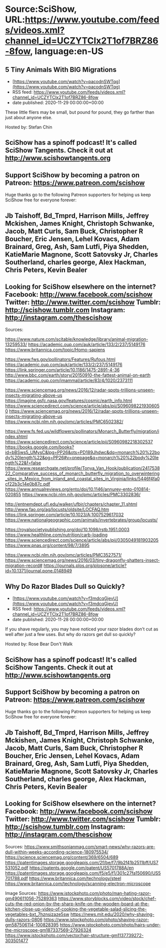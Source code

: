 # Source:SciShow, URL:https://www.youtube.com/feeds/videos.xml?channel_id=UCZYTClx2T1of7BRZ86-8fow, language:en-US

## 5 Tiny Animals With BIG Migrations
 - [https://www.youtube.com/watch?v=pacodnSWTqg](https://www.youtube.com/watch?v=pacodnSWTqg)
 - RSS feed: https://www.youtube.com/feeds/videos.xml?channel_id=UCZYTClx2T1of7BRZ86-8fow
 - date published: 2020-11-29 00:00:00+00:00

These little fliers may be small, but pound for pound, they go farther than just about anyone else.

Hosted by: Stefan Chin

SciShow has a spinoff podcast! It's called SciShow Tangents. Check it out at http://www.scishowtangents.org
----------
Support SciShow by becoming a patron on Patreon: https://www.patreon.com/scishow
----------
Huge thanks go to the following Patreon supporters for helping us keep SciShow free for everyone forever:

Jb Taishoff, Bd_Tmprd, Harrison Mills, Jeffrey Mckishen, James Knight, Christoph Schwanke, Jacob, Matt Curls, Sam Buck, Christopher R Boucher, Eric Jensen, Lehel Kovacs, Adam Brainard, Greg, Ash, Sam Lutfi, Piya Shedden, KatieMarie Magnone, Scott Satovsky Jr, Charles Southerland, charles george, Alex Hackman, Chris Peters, Kevin Bealer
----------
Looking for SciShow elsewhere on the internet?
Facebook: http://www.facebook.com/scishow
Twitter: http://www.twitter.com/scishow
Tumblr: http://scishow.tumblr.com
Instagram: http://instagram.com/thescishow
----------
Sources:

https://www.nature.com/scitable/knowledge/library/animal-migration-13259533/
https://academic.oup.com/auk/article/133/2/237/5149176
https://www.britannica.com/topic/Homo-sapiens

https://www.fws.gov/pollinators/Features/Rufous.html
https://academic.oup.com/auk/article/133/2/237/5149176
https://link.springer.com/article/10.1186/1475-2891-4-36
http://www.bbc.com/earth/story/20150910-the-fattest-animal-on-earth 
https://academic.oup.com/jmammal/article/83/4/1020/2373111 

https://www.sciencemag.org/news/2016/12/radar-spots-trillions-unseen-insects-migrating-above-us
https://imagine.gsfc.nasa.gov/features/cosmic/earth_info.html
https://www.sciencedirect.com/science/article/abs/pii/S0960982219306050
https://www.sciencemag.org/news/2016/12/radar-spots-trillions-unseen-insects-migrating-above-us
https://www.ncbi.nlm.nih.gov/pmc/articles/PMC6502382/

https://www.fs.fed.us/wildflowers/pollinators/Monarch_Butterfly/migration/index.shtml
https://www.sciencedirect.com/science/article/pii/S0960982218302537
https://books.google.com/books?id=bBSws5_UMysC&lpg=PP26&ots=PD189Jhdwc&dq=monarch%20%22body%20length%22&pg=PP26#v=onepage&q=monarch%20%22body%20length%22&f=false
https://www.researchgate.net/profile/Tonya_Van_Hook/publication/241753822_Comparative_success_of_monarch_butterfly_migration_to_overwintering_sites_in_Mexico_from_inland_and_coastal_sites_in_Virginia/links/5446f4fa0cf22b3c14e0b87c.pdf
https://www.annualreviews.org/ento/doi/10.1146/annurev-ento-010814-020855
https://www.ncbi.nlm.nih.gov/pmc/articles/PMC3302836/

http://entnemdept.ufl.edu/walker/ufbir/chapters/chapter_11.shtml 
http://www.fao.org/ag/locusts/oldsite/LOCFAQ.htm 
https://link.springer.com/article/10.1023/A:1007529617032
https://www.nationalgeographic.com/animals/invertebrates/group/locusts/

https://royalsocietypublishing.org/doi/10.1098/rstb.1951.0003
https://www.healthline.com/nutrition/carb-loading
https://www.sciencedirect.com/science/article/abs/pii/0305049181903205
https://www.pnas.org/content/98/7/3895

https://www.ncbi.nlm.nih.gov/pmc/articles/PMC3527571/
https://www.sciencemag.org/news/2016/03/tiny-dragonfly-shatters-insect-migration-record#
https://journals.plos.org/plosone/article?id=10.1371/journal.pone.0148949

## Why Do Razor Blades Dull so Quickly?
 - [https://www.youtube.com/watch?v=f3mdcqGjevU](https://www.youtube.com/watch?v=f3mdcqGjevU)
 - RSS feed: https://www.youtube.com/feeds/videos.xml?channel_id=UCZYTClx2T1of7BRZ86-8fow
 - date published: 2020-11-28 00:00:00+00:00

If you shave regularly, you may have noticed your razor blades don’t cut as well after just a few uses. But why do razors get dull so quickly? 

Hosted by: Rose Bear Don't Walk

SciShow has a spinoff podcast! It's called SciShow Tangents. Check it out at http://www.scishowtangents.org
----------
Support SciShow by becoming a patron on Patreon: https://www.patreon.com/scishow
----------
Huge thanks go to the following Patreon supporters for helping us keep SciShow free for everyone forever:

Jb Taishoff, Bd_Tmprd, Harrison Mills, Jeffrey Mckishen, James Knight, Christoph Schwanke, Jacob, Matt Curls, Sam Buck, Christopher R Boucher, Eric Jensen, Lehel Kovacs, Adam Brainard, Greg, Ash, Sam Lutfi, Piya Shedden, KatieMarie Magnone, Scott Satovsky Jr, Charles Southerland, charles george, Alex Hackman, Chris Peters, Kevin Bealer
----------
Looking for SciShow elsewhere on the internet?
Facebook: http://www.facebook.com/scishow
Twitter: http://www.twitter.com/scishow
Tumblr: http://scishow.tumblr.com
Instagram: http://instagram.com/thescishow
----------
Sources:
https://www.smithsonianmag.com/smart-news/why-razors-are-dull-within-weeks-according-science-180975534/
https://science.sciencemag.org/content/369/6504/689
https://patentimages.storage.googleapis.com/2f/be/f7/9b2f41b2511bff/US7531052.pdf 
https://patents.google.com/patent/US5701788A/en 
https://patentimages.storage.googleapis.com/f5/e5/f1/301c27fa150690/US5701788.pdf 
https://www.britannica.com/technology/steel 
https://www.britannica.com/technology/scanning-electron-microscope 

Image Sources: 
https://www.istockphoto.com/photo/man-hating-razor-gm490611056-75289363
https://www.storyblocks.com/video/stock/chef-cuts-the-red-onion-by-the-sharp-knife-on-the-wooden-board-at-the-kitchen-close-up-video-of-cooking-the-vegetable-salad-slicing-the-vegetables-bxt_7hznsjzaze5sw
https://news.mit.edu/2020/why-shaving-dulls-razors-0806
https://www.istockphoto.com/photo/shaving-razor-gm587506114-100828395
https://www.istockphoto.com/photo/hairs-under-the-microscope-gm187337569-27926324
https://www.istockphoto.com/vector/hair-structure-gm1137739272-303501477

